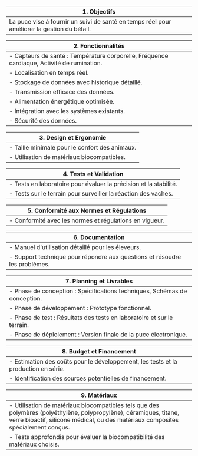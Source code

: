 | **1. Objectifs** |
| ----------------- |
| La puce vise à fournir un suivi de santé en temps réel pour améliorer la gestion du bétail. |

| **2. Fonctionnalités** |
| ----------------------- |
| - Capteurs de santé : Température corporelle, Fréquence cardiaque, Activité de rumination. |
| - Localisation en temps réel. |
| - Stockage de données avec historique détaillé. |
| - Transmission efficace des données. |
| - Alimentation énergétique optimisée. |
| - Intégration avec les systèmes existants. |
| - Sécurité des données. |

| **3. Design et Ergonomie** |
| ------------------------- |
| - Taille minimale pour le confort des animaux. |
| - Utilisation de matériaux biocompatibles. |

| **4. Tests et Validation** |
| ------------------------- |
| - Tests en laboratoire pour évaluer la précision et la stabilité. |
| - Tests sur le terrain pour surveiller la réaction des vaches. |

| **5. Conformité aux Normes et Régulations** |
| ------------------------------------------- |
| - Conformité avec les normes et régulations en vigueur. |

| **6. Documentation** |
| ------------------- |
| - Manuel d'utilisation détaillé pour les éleveurs. |
| - Support technique pour répondre aux questions et résoudre les problèmes. |

| **7. Planning et Livrables** |
| --------------------------- |
| - Phase de conception : Spécifications techniques, Schémas de conception. |
| - Phase de développement : Prototype fonctionnel. |
| - Phase de test : Résultats des tests en laboratoire et sur le terrain. |
| - Phase de déploiement : Version finale de la puce électronique. |

| **8. Budget et Financement** |
| --------------------------- |
| - Estimation des coûts pour le développement, les tests et la production en série. |
| - Identification des sources potentielles de financement. |

| **9. Matériaux** |
| ---------------- |
| - Utilisation de matériaux biocompatibles tels que des polymères (polyéthylène, polypropylène), céramiques, titane, verre bioactif, silicone médical, ou des matériaux composites spécialement conçus. |
| - Tests approfondis pour évaluer la biocompatibilité des matériaux choisis. |


